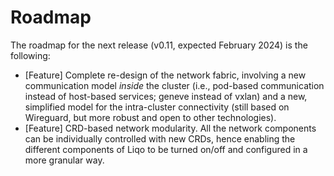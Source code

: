 # Roadmap

The roadmap for the  next release (v0.11, expected February 2024) is the following:

* [Feature] Complete re-design of the network fabric, involving a new communication model _inside_ the cluster (i.e., pod-based communication instead of host-based services; geneve instead of vxlan) and a new, simplified model for the intra-cluster connectivity (still based on Wireguard, but more robust and open to other technologies).
* [Feature] CRD-based network modularity. All the network components can be individually controlled with new CRDs, hence enabling the different components of Liqo to be turned on/off and configured in a more granular way.
